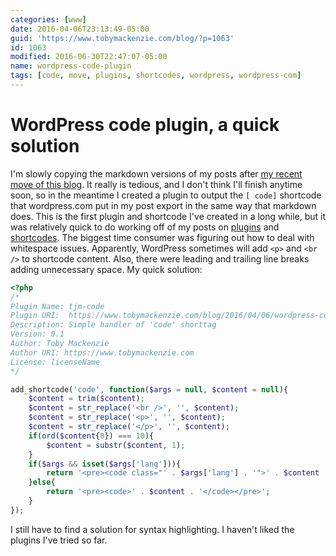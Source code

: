 ```yaml
---
categories: [www]
date: 2016-04-06T23:13:49-05:00
guid: 'https://www.tobymackenzie.com/blog/?p=1063'
id: 1063
modified: 2016-06-30T22:47:07-05:00
name: wordpress-code-plugin
tags: [code, move, plugins, shortcodes, wordpress, wordpress-com]
---
```


WordPress code plugin, a quick solution
=======================================

I'm slowly copying the markdown versions of my posts after [my recent move of this blog](https://www.tobymackenzie.com/blog/2016/04/04/blogs-moved-and-merged/).  It really is tedious, and I don't think I'll finish anytime soon, so in the meantime I created a plugin to output the `[ code]` shortcode that wordpress.com put in my post export in the same way that markdown does.  This is the first plugin and shortcode I've created in a long while, but it was relatively quick to do working off of my posts on [plugins](https://www.tobymackenzie.com/blog/2010/07/01/wordpress-my-first-plugin/) and [shortcodes](https://www.tobymackenzie.com/blog/2010/02/28/wordpress-shortcodes/).  The biggest time consumer was figuring out how to deal with whitespace issues.  Apparently, WordPress sometimes will add `<p>` and `<br />` to shortcode content.  Also, there were leading and trailing line breaks adding unnecessary space.  My quick solution:

<!--more-->

``` php
<?php
/*
Plugin Name: tjm-code
Plugin URI:  https://www.tobymackenzie.com/blog/2016/04/06/wordpress-code-plugin/
Description: Simple handler of 'code' shorttag
Version: 0.1
Author: Toby Mackenzie
Author URI: https://www.tobymackenzie.com
License: licenseName
*/

add_shortcode('code', function($args = null, $content = null){
	$content = trim($content);
	$content = str_replace('<br />', '', $content);
	$content = str_replace('<p>', '', $content);
	$content = str_replace('</p>', '', $content);
	if(ord($content{0}) === 10){
		$content = substr($content, 1);
	}
	if($args && isset($args['lang'])){
		return '<pre><code class="' . $args['lang'] . '">' . $content . '</code></pre>';
	}else{
		return '<pre><code>' . $content . '</code></pre>';
	}
});
```

I still have to find a solution for syntax highlighting.  I haven't liked the plugins I've tried so far.
